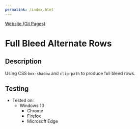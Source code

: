 ```yaml
---
permalink: /index.html
---
```


[Website (Git Pages)](https://chrisnajman.github.io/full-bleed-alternate-rows)

# Full Bleed Alternate Rows

## Description

Using CSS `box-shadow` and `clip-path` to produce full bleed rows.

## Testing

- Tested on:
  - Windows 10
    - Chrome
    - Firefox
    - Microsoft Edge

